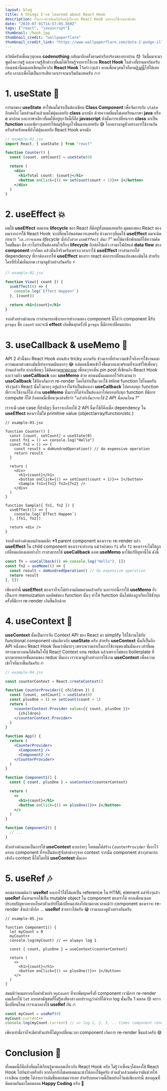 ```yaml
---
layout: blog
title: 6 things I've learned about React Hook
description: เรื่องราวต่างที่ผมได้เรียนรู้เกี่ยวกับ React Hook หลังจากใช้งานมาซักพัก
date: "2019-07-01T14:57:05.560Z"
tags: ["react", "javascript"]
thumbnail: /hook.jpg
thumbnail_credit: "wallpaperflare"
thumbnail_credit_link: "https://www.wallpaperflare.com/dota-2-pudge-illustration-hook-art-vector-cartoon-characters-wallpaper-sqda"
---
```


สวัสดีครับเพื่อนๆทุกคน **codenothing** กลับมาอีกครั้งตามคำเรียกร้องของทางบ้าน :sweat: วันนี้ผมจะมาพูดถึงความรู้ และความรู้สึกต่างๆที่ผมได้เรียนรู้จากการใช้งาน **React Hook** ในช่วงที่ผ่านมากันครับ ก่อนหน้านี้ผมเคยเขียนเกี่ยวกับ **React Hook** ไว้คร่าวๆแล้ว หากเพื่อนๆสนใจก็ตาม[ลิงค์นี้](https://www.codenothing.co/blogs/react-hook-in-3-minutes/)ไปได้เลยครับ เอาละเพื่อไม่เป็นการเสียเวลาเราจะมาเริ่มกันเลยครับ :fire::fire:

# 1. useState :muscle:

การมาของ **useState** ทำให้ผมไม่จำเป็นต้องเขียน **Class Component** เพื่อจัดการกับ `state` อีกต่อไป โดยส่วนตัวแล้วผมไม่คุ้นเคยกับ **class** มากนัก ด้วยความที่ผมไม่เคยเรียนภาษา **java** หรือ **c** มาก่อน และภาษาเดียวที่ผมใช้อยู่ทุกวันนี้ก็คือ **javascript** ดังนั้นการเปลี่ยนจาก **class** มาเป็น **function** แบบเพียวๆเลยทำให้ผมรู้สึกถูกใจขึ้นมากเลยครับ :sweat_smile: โอเคเรามาดูตัวอย่างการใช้งานกันครับสำหรับคนที่ยังไม่คุ้นเคยกับ React Hook มากนัก

```jsx
// example-01.jsx
import React, { useState } from "react"

function Counter() {
  const [count, setCount] = useState(0)

  return (
    <div>
      <h1>Total count: {count}</h1>
      <button onClick={() => setCount(count + 1)}>+ 1</button>
    </div>
  )
}
```

# 2. useEffect :boom:

ผมใช้ **useEffect** ทดแทน **lifecycle** ของ React ที่มีอยู่ทั้งหมดเลยครับ มุมมองของ React ของผมจากการใช้ React Hook จะเปลี่ยนไปพอสมควรเลยครับ ช่วงแรกๆที่ผมใช้ **useEffect** ผมจะคิดก่อนว่า _"เอ..เราจะแทน lifecycle นี้ยังไงด้วย `useEffect` ดีนะ ?"_ พอใช้มาซักพักผมก็ได้ความคิดใหม่ขึ้นมา คือ เราไม่จำเป็นต้องสนใจเรื่อง **lifecycle** อีกต่อไปแล้ว เรามาโฟกัสแค่ **data flow** ของ **component** เราก็พอ แล้วนั่นก็จริงครับเพราะเวลาเราใช้ **useEffect** เราสามารถใส่ dependency ที่เราต้องการให้ **useEffect** ของเรา react ต่อการเปลี่ยนแปลงของมันได้ สำหรับใครที่ยังไม่เห็นภาพ เรามาดูตัวอย่างกันครับ :zap:

```jsx
// example-02.jsx

function View({ count }) {
  useEffect(() => {
    console.log(`Effect Happen!`)
  }, [count])

  return <h1>{count}</h1>
}
```

จากตัวอย่างด้านบน เราสามารถอธิบายการทำงานของ component นี้ได้ว่า component นี้รับ `props` ชื่อ `count` และจะมี **effect** เกิดขึ้นทุกครั้งที่ `props` นี้มีการเปลี่ยนแปลง

# 3. useCallback & useMemo :wolf:

API 2 ตัวนี้ของ React Hook ค่อนข้าง tricky มากครับ
ช่วงแรกที่ทำความเข้าใจถึงการใช้งานและความแตกต่างของมันนี่ทำเอาผมมึนมากๆ :joy: แต่ตอนนี้พอเข้าใจขึ้นมากและพร้อมที่จะแชร์ให้เพื่อนๆ อ่านแล้วครับ หากเพื่อนๆ ได้ติดตาม[เพจของผม](https://www.facebook.com/codenothing13) เพื่อนๆจะเห็น pin post ที่เขียนถึง React Hook และรวมถึง **useCallback** และ **useMemo** ด้วย ตอนนนั้นผมบอกไว้ประมาณว่า **useCallback** ใช้ป้องกันการ re-render โดยไม่จำเป็นเวลาใช้ inline function ใช่ไหมครับ จริงๆแล้ว React นั้นไวมากๆ อยู่แล้วเราไม่จำเป็นต้องเอา **useCallback** ไปครอบทุก function ที่เราจะใช้งานก็ได้ ส่วน **useMemo** นั้นเราก็ไม่จำเป็นต้องเอาไปครอบกับทุก function ที่มีการ compute ก็ได้ ถึงตอนนี้เพื่อนๆคงสงสัยว่า _"แล้วยังงั้นเราจะใช้ 2 API นี้ตอนไหน ?"_

เราจะมี use case ที่สำคัญๆ ซึ่งเราจะเลือกใช้ 2 API นี้มาใช้ก็คือเมื่อ dependency ใน **useEffect** ของเราไม่ใช่ primitive value (object/array/function/etc.)

```jsx{5}
// example-03.jsx

function Counter() {
  const [count, setCount] = useState(0)
  const fn1 = () => console.log("Hello")
  const fn2 = () => {
    const result = doHundredOperation() // do expensive operation
    return result
  }

  return (
    <div>
      <h1>{count}</h1>
      <button onClick={() => setCount(count + 1)}>+ 1</button>
      <Sample fn1={fn1} fn2={fn2} />
    </div>
  )
}

function Sample({ fn1, fn2 }) {
  useEffect(() => {
    console.log(`Effect Happen`)
  }, [fn1, fn2])

  return <div />
}
```

จากตัวอย่างด้านบนถ้าผมคลิก **+1** parent component ของเราจะ re-render แล้ว **useEffect** ใน child component ของเราจะทำงาน แม้ว่าค่าของ `f1` หรือ `f2` ของเราจะไม่ได้ถูกเปลี่ยนแปลงแต่อย่างไร เราสามารถใช้ **useCallback** แลพ **useMemo** มาใช้แก้ปัญหานี้ได้ ดังนี้

```jsx
const fn = useCallback(() => console.log("Hello"), [])
const fn2 = useMemo(() => {
  const result = doHundredOperation() // do expensive operation
  return result
}, [])
```

เพียงเท่านี้ **useEffect** ของเราก็จะไม่ทำงานผิดพลาดแล้วครับ นอกจากนี้การใช้ **useMemo** ยังเป็นการ memoization ผลลัพธ์ของ function นั้นๆ ทำให้ function นั้นไม่ต้องถูกเรียกใช้ซ้ำทุกครั้งที่มีการ re-render เกิดขึ้นอีกด้วย

# 4. useContext :metal:

**useContext** นั้นเป็นการจับ Context API ของ React มา simplify ให้ใช้งานได้กับ functional component เช่นเดียวกับ **useState** ครับ สำหรับ **useContext** นั้นก็เป็นอีก API หนึ่งของ React Hook ที่ผมว่าดีมากๆ เพราะความง่ายในการใช้งานของมันนั่นเอง เท่าที่ผมทราบมาบางคนก็ตัดสินใจใช้ React Context แทน redux แล้วเพราะไม่ชอบ boilerplate ที่มากมายหลายขั้นตอนของ redux นั่นเอง เราจะมาดูตัวอย่างการใช้งาน **useContext** เพื่อความเข้าใจที่มากขึ้นกันครับ :fire:

```jsx
// example-04.jsx

const counterContext = React.createContext()

function CounterProvider({ children }) {
  const [count, setCount] = useState(0)
  const plusOne = () => setCount(count + 1)
  return (
    <counterContext.Provider value={{ count, plusOne }}>
      {children}
    </counterContext.Provider>
  )
}

function App() {
  return (
    <CounterProvider>
      <Component1 />
      <Component2 />
    </CounterProvider>
  )
}

function Component1() {
  const { count, plusOne } = useContext(counterContext)

  return (
    <>
      <h1>{count}</h1>
      <button onClick={() => plusOne()}>+ 1</button>
    </>
  )
}

function Component2() {
  // ...
}
```

ตัวอย่างด้านบนเป็นการใช้ **useContext** แบบง่ายๆ โดยผมได้สร้าง `CounterProvider` ที่เอาไว้ครอบ component ที่จำเป็นต้องรู้จักค่าต่างๆจาก context จากนั้น component ต่างๆสามารถเข้าถึง context นี้ได้โดยใช้ **useContext** นั่นเอง

# 5. useRef :notes:

ตอนแรกผมคิดว่า **useRef** คงเอาไว้ใช้ได้แค่เป็น reference ใน HTML element แต่จริงๆแล้ว **useRef** นั้นสามารถใช้เป็น mutable object ใน component ของเราได้ หากเพื่อนๆเคยประสบปัญหาอยากเก็บค่าตัวแปรที่ไม่เปลี่ยนแปลงไปตามกาลเวลาแม้ว่า component ของเราจะ re-render ซ้ำแล้วซ้ำอีก ... **useRef** ช่วยเราได้ครับ :grin: เรามาลองดูตัวอย่างกันครับ

```jsx{4}
// example-05.jsx

function Component1() {
  let myCount = 0
  myCount++
  console.log(myCount) // => always log 1

  const { count, plusOne } = useContext(counterContext)

  return (
    <>
      <h1>{count}</h1>
      <button onClick={() => plusOne()}>+ 1</button>
    </>
  )
}
```

สมมติว่าผมอยากเก็บค่าตัวแปร `myCount` ที่จะเพิ่มทุกครั้งที่ component เรามีการ re-render ผมเลือกใช้ `let` แบบสามัญชนที่ไม่รู้ตาสีตาสา ผลปรากฏว่าค่าที่ได้จาก log นั้นเป็น 1 ตลอด :cry: คราวนี้เปลี่ยนใหม่ เราจะมาลองใช้ **useRef** กัน :fire:

```jsx
const myCount = useRef(0)
myCount.current++
console.log(myCount.current) // => log 1, 2, 3, .. times component render
```

เพียงเท่านี้เราก็จะมีค่าตัวแปรที่ไม่ถูกเปลี่ยนเวลา component เกิดการ re-render ขึ้นแล้วครับ :smile:

# Conclusion :panda_face:

ทั้งหมดนี้ก็คือสิ่งที่ผมได้เรียนรู้มาตลอดเกี่ยวกับ React Hook ครับ ไม่รู้ว่าเพื่อนๆได้ลองใช้ React Hook ไปกันบ้างหรือยัง หากใครยังไม่เคยผมแนะนำให้ลองใช้ดูครับ ส่วนตัวแล้วผมคิดว่ามันช่วยให้เราเขียน code ได้ง่ายกว่าเดิมขึ้นพอสมควรเลย สำหรับบทความนี้ก็ขอฝากไว้แต่เพียงเท่านี้ ขอบคุณที่ติดตามกันมาโดยตลอด **Happy Coding** ครับ :wolf:
